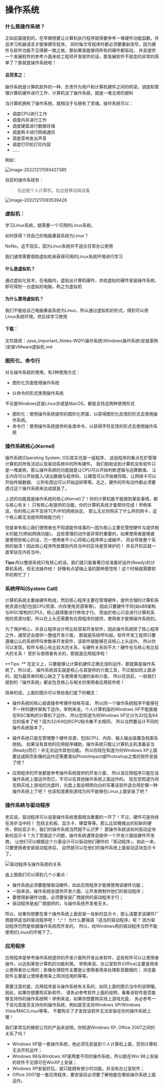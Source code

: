 # 操作系统

### 什么是操作系统？

正如前面提到的，在早期想要让计算机执行程序就得要参考一堆硬件功能函数，并且学习机器语言才能够撰写程序。 同时每次写程序时都必须要重新改写，因为硬件与软件功能不见得都一致之故。那如果我能够将所有的硬件都驱动， 并且提供一个发展软件的参考介面来给工程师开发软件的话，那发展软件不就变的非常的简单了？那就是操作系统啦！

#### 总而言之：

操作系统是计算机软件的一种，负责作为用户和计算机硬件之间的桥梁，调度和管理计算机硬件进行工作，计算机没了操作系统，就是一堆无用的塑料

当计算机拥有了操作系统，就相当于与拥有了灵魂，操作系统可以：

- 调度CPU进行工作
- 调度内存进行工作
- 调度硬盘进行数据存储
- 调度网卡进行网络通讯
- 调度音响发出声音
- 调度打印机打印内容
- ......

例如：

![image-20221217093427385](images/image-20221217093427385.png)

目前的操作系统有：

> 左边是个人计算机，右边是移动端设备

![image-20221217093539426](images/image-20221217093539426.png)

### 虚拟机：

学习Linux系统，就需要一个可用的Linux系统。

如何获得？将自己的电脑重装系统为Linux？

NoNo。这不现实，因为Linux系统并不适合日常办公使用

我们通常需要借助虚拟机来获得可用的Linux系统环境进行学习

#### 什么是虚拟机？

通过虚拟化技术，在电脑内，虚拟出计算机硬件，并给虚拟的硬件安装操作系统，即可得到一台虚拟的电脑，称之为虚拟机

#### 为什么要用虚拟机？

我们不能给自己电脑重装系统为Linux，所以通过虚拟机的形式，得到可以用Linux系统环境，供后续学习使用

#### 下载：

文件路径：Java_Important_Notes-WQY\操作系统\Windows操作系统\安装案例\安装VMware虚拟机.md

### 图形化、命令行

对与操作系统的使用，有2种使用方式：

- 图形化页面使用操作系统

- 以命令的形式使用操作系统

不论是Windows还是Linux亦或是MacOS，都是支持这两种使用形式

- 图形化：使用操作系统提供的图形化界面，以获得图形化反馈的形式去使用操作系统。
- 命令行：使用操作系统提供的各类命令，以获得字符反馈的形式去使用操作系统

### 操作系统核心(Kernel)

操作系统(Operating System, OS)其实也是一组程序， 这组程序的重点在於管理计算机的所有活动以及驱动系统中的所有硬件。 我们刚刚谈到计算机没有软件只是一堆废铁，那么操作系统的功能就是让CPU可以开始判断逻辑与运算数值、 让主内存可以开始载入/读出数据与程序码、让硬盘可以开始被存取、让网络卡可以开始传输数据、 让所有周边可以开始运转等等。总之，硬件的所有动作都必须要透过这个操作系统来达成就是了。

上述的功能就是操作系统的核心(Kernel)了！你的计算机能不能做到某些事情，都与核心有关！ 只有核心有提供的功能，你的计算机系统才能帮你完成！举例来说，你的核心并不支持TCP/IP的网络协定， 那么无论你购买了什么样的网卡，这个核心都无法提供网络能力的！

但是单有核心我们使用者也不知道能作啥事的～因为核心主要在管控硬件与提供相关的能力(例如网络功能)， 这些管理的动作是非常的重要的，如果使用者能够直接使用到核心的话，万一使用者不小心将核心程序停止或破坏， 将会导致整个系统的崩溃！因此核心程序所放置到内存当中的区块是受保护的！ 并且开机后就一直常驻在内存当中。

**Tips**:所以整部系统只有核心的话，我们就只能看著已经准备好运作(Ready)的计算机系统，但无法操作他！ 好像有点望梅止渴的那种感觉啦！这个时候就需要软件的帮忙了！

### 系统呼叫(System Call)

计算机系统主要由硬件构成，然后核心程序主要在管理硬件，提供合理的计算机系统资源分配(包括CPU资源、内存使用资源等等)， 因此只要硬件不同(如x86架构与RISC架构的CPU)，核心就得要进行修改才行。 而由於核心只会进行计算机系统的资源分配，所以在上头还需要有应用程序的提供，使用者才能够操作系统的。

为了保护核心，并且让程序设计师比较容易开发软件，因此操作系统除了核心程序之外，通常还会提供一整组开发介面， 那就是系统呼叫层。软件开发工程师只要遵循公认的系统呼叫参数来开发软件，该软件就能够在该核心上头运作。 所以你可以发现，软件与核心有比较大的关系，与硬件关系则不大！硬件也与核心有比较大的关系！ 至於与使用者有关的，那就是应用程序啦！

**Tips: ** 在定义上，只要能够让计算机硬件正确无误的运作，那就算是操作系统了。所以说， 操作系统其实就是核心与其提供的介面工具，不过就如同上面讲的，因为最简单的核心缺乏了与使用者沟通的亲和介面， 所以在目前，一般我们提到的『操作系统』都会包含核心与相关的使用者应用软件呢！

简单的说，上面的图示可以带给我们底下的概念：

- 操作系统的核心层直接参考硬件规格写成， 所以同一个操作系统程序不能够在不一样的硬件架构下运作。举例来说，个人计算机版的Windows XP不能直接在RISC架构的计算机下运作。 所以您知道为何Windows XP又分为32位及64位的版本了吧？因为32/64位的CPU指令集不太相同， 所以当然要设计不同的操作系统版本了。

  

- 操作系统只是在管理整个硬件资源，包括CPU、内存、输入输出装置及档案系统档。 如果没有其他的应用程序辅助，操作系统只能让计算机主机准备妥当(Ready)而已！并无法运作其他功能。 所以你现在知道为何Windows XP上面要达成网页影像的运作还需要类似PhotoImpact或Photoshop之类的软件安装了吧？

  

- 应用程序的开发都是参考操作系统提供的开发介面， 所以该应用程序只能在该操作系统上面运作而已，不可以在其他操作系统上面运作的。 现在您知道为何去购买线上游戏的光盘时，光盘上面会明明白白的写著该软件适合用於哪一种操作系统上了吧？ 也该知道某些游戏为何不能够在Linux上面安装了吧？

### 操作系统与驱动程序

老实说，驱动程序可以说是操作系统里面相当重要的一环了！不过，硬件可是持续在进步当中的！ 包括主机板、显示卡、硬盘等等。那么比较晚推出的较新的硬件，例如显示卡，我们的操作系统当然就不认识罗！ 那操作系统该如何驱动这块新的显示卡？为了克服这个问题，操作系统通常会提供一个开发介面给硬件开发商， 让他们可以根据这个介面设计可以驱动他们硬件的『驱动程序』，如此一来，只要使用者安装驱动程序后， 自然就可以在他们的操作系统上面驱动这块显示卡了。

![驱动程序与操作系统的关系](http://cn.linux.vbird.org/linux_basic/0105computers_files/computer_driver.png)

由上图我们可以得到几个小重点：

- 操作系统必须要能够驱动硬件，如此应用程序才能够使用该硬件功能；
- 一般来说，操作系统会提供开发介面，让开发商制作他们的驱动程序；
- 要使用新硬件功能，必须要安装厂商提供的驱动程序才行；
- 驱动程序是由厂商提供的，与操作系统开发者无关。

所以，如果你想要在某个操作系统上面安装一张新的显示卡，那么请要求该硬件厂商提供适当的驱动程序吧！ ^_^！ 为什么要强调『适当的驱动程序』呢？ 因为驱动程序仍然是依据操作系统而开发的， 所以，给Windows用的驱动程序当然不能使用於Linux的环境下了。

### 应用程序

应用程序是参考操作系统提供的开发介面所开发出来软件，这些软件可以让使用者操作，以达到某些计算机的功能利用。 举例来说，办公室软件(Office)主要是用来让使用者办公用的；影像处理软件主要是让使用者用来处理影音数据的； 浏览器软件主要是让使用者用来上网浏览用的等等。

需要注意的是，应用程序是与操作系统有关系的，如同上面的图示当中的说明喔。因此，如果你想要购买新软件， 请务必参考软件上面的说明，看看该软件是否能够支持你的操作系统啊！举例来说，如果你想要购买线上游戏光盘， 务必参考一下该光盘是否支持你的操作系统，例如是否支持Windows XP/Windows Vista/MAC/Linux等等。 不要购买了才发现该软件无法安装在你的操作系统上喔！

我们拿常见的微软公司的产品来说明。你知道Windows XP, Office 2007之间的关系了吗？

- Windows XP是一套操作系统，他必须先安装到个人计算机上面，否则计算机无法开机运作；
- Windows 98与Windows XP是两套不同的操作系统，所以能在Win 98上安装的软件不见得可在WinXP上安装；
- Windows XP安装好后，就只能拥有很少的功能，并没有办公室软件；
- Office 2007是一套应用程序，要安装前必须要了解他能在哪些操作系统上面运作。